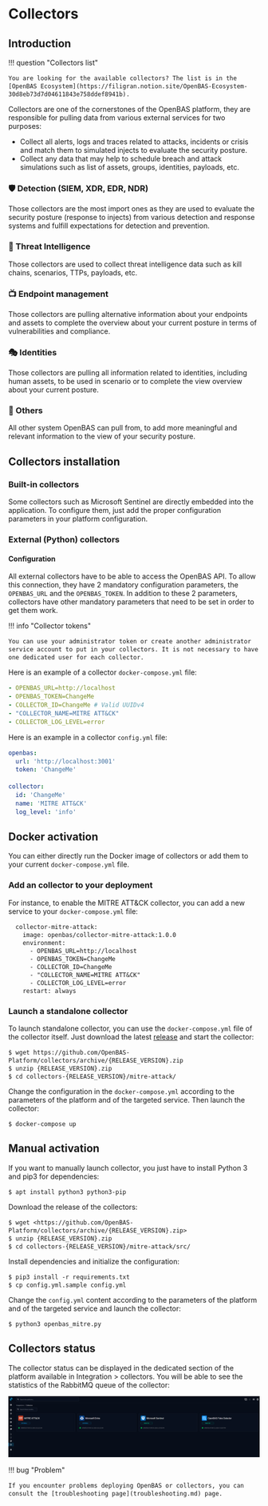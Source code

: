 # Collectors

## Introduction

!!! question "Collectors list"

    You are looking for the available collectors? The list is in the [OpenBAS Ecosystem](https://filigran.notion.site/OpenBAS-Ecosystem-30d8eb73d7d04611843e758ddef8941b).

Collectors are one of the cornerstones of the OpenBAS platform, they are responsible for pulling data from various external services for two purposes:

- Collect all alerts, logs and traces related to attacks, incidents or crisis and match them to simulated injects to evaluate the security posture. 
- Collect any data that may help to schedule breach and attack simulations such as list of assets, groups, identities, payloads, etc.

### 🛡️ Detection (SIEM, XDR, EDR, NDR)

Those collectors are the most import ones as they are used to evaluate the security posture (response to injects) from various detection and response systems and fulfill expectations for detection and prevention.

### 🧬 Threat Intelligence

Those collectors are used to collect threat intelligence data such as kill chains, scenarios, TTPs, payloads, etc.

### 📺 Endpoint management

Those collectors are pulling alternative information about your endpoints and assets to complete the overview about your current posture in terms of vulnerabilities and compliance.

### 🎭 Identities

Those collectors are pulling all information related to identities, including human assets, to be used in scenario or to complete the view overview about your current posture.

### 🔭 Others

All other system OpenBAS can pull from, to add more meaningful and relevant information to the view of your security posture.


## Collectors installation

### Built-in collectors

Some collectors such as Microsoft Sentinel are directly embedded into the application. To configure them, just add the proper configuration parameters in your platform configuration.

### External (Python) collectors

#### Configuration

All external collectors have to be able to access the OpenBAS API. To allow this connection, they have 2 mandatory configuration parameters, the `OPENBAS_URL` and the `OPENBAS_TOKEN`. In addition to these 2 parameters, collectors have other mandatory parameters that need to be set in order to get them work.

!!! info "Collector tokens"

    You can use your administrator token or create another administrator service account to put in your collectors. It is not necessary to have one dedicated user for each collector.

Here is an example of a collector `docker-compose.yml` file:
```yaml
- OPENBAS_URL=http://localhost
- OPENBAS_TOKEN=ChangeMe
- COLLECTOR_ID=ChangeMe # Valid UUIDv4
- "COLLECTOR_NAME=MITRE ATT&CK"
- COLLECTOR_LOG_LEVEL=error
```

Here is an example in a collector `config.yml` file:

```yaml
openbas:
  url: 'http://localhost:3001'
  token: 'ChangeMe'

collector:
  id: 'ChangeMe'
  name: 'MITRE ATT&CK'
  log_level: 'info'
```

## Docker activation

You can either directly run the Docker image of collectors or add them to your current `docker-compose.yml` file.

### Add an collector to your deployment

For instance, to enable the MITRE ATT&CK collector, you can add a new service to your `docker-compose.yml` file:

```docker
  collector-mitre-attack:
    image: openbas/collector-mitre-attack:1.0.0
    environment:
      - OPENBAS_URL=http://localhost
      - OPENBAS_TOKEN=ChangeMe
      - COLLECTOR_ID=ChangeMe
      - "COLLECTOR_NAME=MITRE ATT&CK"
      - COLLECTOR_LOG_LEVEL=error
    restart: always
```

### Launch a standalone collector

To launch standalone collector, you can use the `docker-compose.yml` file of the collector itself. Just download the latest [release](https://github.com/OpenBAS-Platform/collectors/releases) and start the collector:

```
$ wget https://github.com/OpenBAS-Platform/collectors/archive/{RELEASE_VERSION}.zip
$ unzip {RELEASE_VERSION}.zip
$ cd collectors-{RELEASE_VERSION}/mitre-attack/
```

Change the configuration in the `docker-compose.yml` according to the parameters of the platform and of the targeted service. Then launch the collector:

```
$ docker-compose up
```

## Manual activation

If you want to manually launch collector, you just have to install Python 3 and pip3 for dependencies:

```
$ apt install python3 python3-pip
```

Download the release of the collectors:

```
$ wget <https://github.com/OpenBAS-Platform/collectors/archive/{RELEASE_VERSION}.zip>
$ unzip {RELEASE_VERSION}.zip
$ cd collectors-{RELEASE_VERSION}/mitre-attack/src/
```

Install dependencies and initialize the configuration:

```
$ pip3 install -r requirements.txt
$ cp config.yml.sample config.yml
```

Change the `config.yml` content according to the parameters of the platform and of the targeted service and launch the collector:

```
$ python3 openbas_mitre.py
```

## Collectors status

The collector status can be displayed in the dedicated section of the platform available in Integration > collectors. You will be able to see the statistics of the RabbitMQ queue of the collector:

![collectors](assets/collectors-status.png)

!!! bug "Problem"

    If you encounter problems deploying OpenBAS or collectors, you can consult the [troubleshooting page](troubleshooting.md) page.

